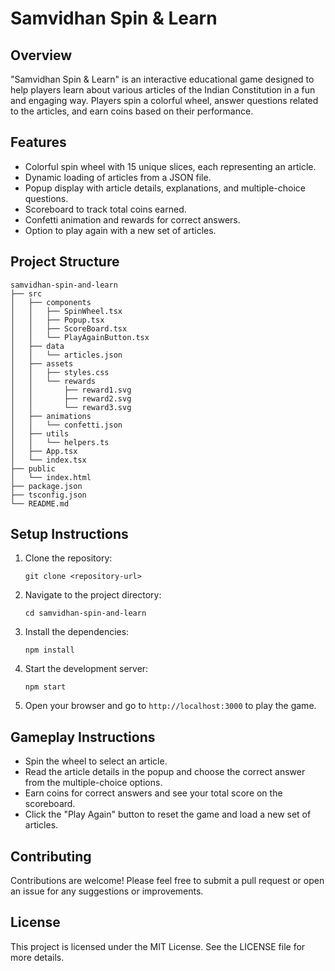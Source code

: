 # Samvidhan Spin & Learn

## Overview
"Samvidhan Spin & Learn" is an interactive educational game designed to help players learn about various articles of the Indian Constitution in a fun and engaging way. Players spin a colorful wheel, answer questions related to the articles, and earn coins based on their performance.

## Features
- Colorful spin wheel with 15 unique slices, each representing an article.
- Dynamic loading of articles from a JSON file.
- Popup display with article details, explanations, and multiple-choice questions.
- Scoreboard to track total coins earned.
- Confetti animation and rewards for correct answers.
- Option to play again with a new set of articles.

## Project Structure
```
samvidhan-spin-and-learn
├── src
│   ├── components
│   │   ├── SpinWheel.tsx
│   │   ├── Popup.tsx
│   │   ├── ScoreBoard.tsx
│   │   └── PlayAgainButton.tsx
│   ├── data
│   │   └── articles.json
│   ├── assets
│   │   ├── styles.css
│   │   └── rewards
│   │       ├── reward1.svg
│   │       ├── reward2.svg
│   │       └── reward3.svg
│   ├── animations
│   │   └── confetti.json
│   ├── utils
│   │   └── helpers.ts
│   ├── App.tsx
│   └── index.tsx
├── public
│   └── index.html
├── package.json
├── tsconfig.json
└── README.md
```

## Setup Instructions
1. Clone the repository:
   ```
   git clone <repository-url>
   ```
2. Navigate to the project directory:
   ```
   cd samvidhan-spin-and-learn
   ```
3. Install the dependencies:
   ```
   npm install
   ```
4. Start the development server:
   ```
   npm start
   ```
5. Open your browser and go to `http://localhost:3000` to play the game.

## Gameplay Instructions
- Spin the wheel to select an article.
- Read the article details in the popup and choose the correct answer from the multiple-choice options.
- Earn coins for correct answers and see your total score on the scoreboard.
- Click the "Play Again" button to reset the game and load a new set of articles.

## Contributing
Contributions are welcome! Please feel free to submit a pull request or open an issue for any suggestions or improvements.

## License
This project is licensed under the MIT License. See the LICENSE file for more details.